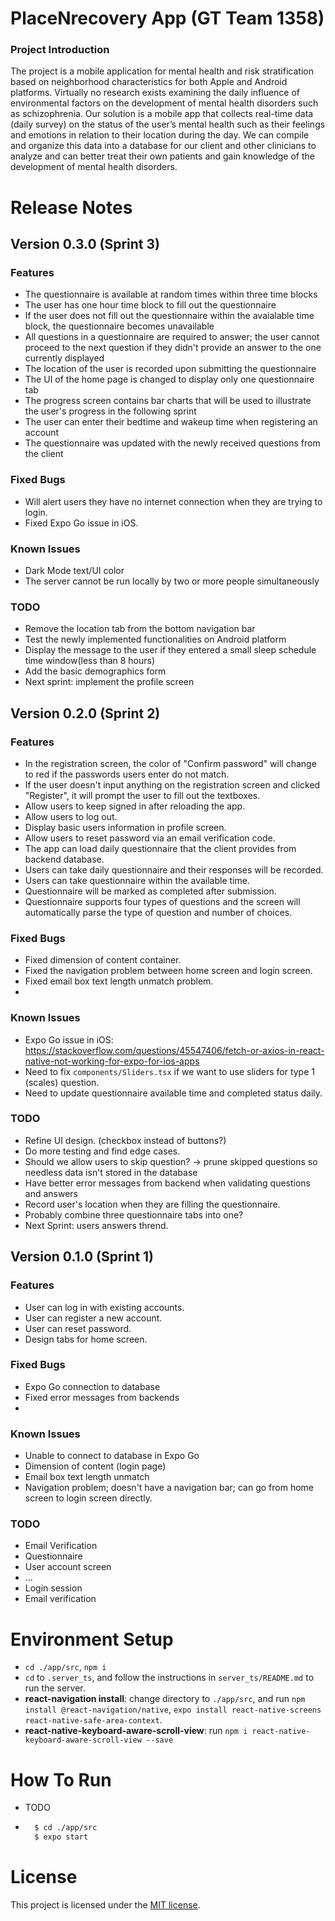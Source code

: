 # PlaceNrecovery App (GT Team 1358)
<!-- [![license](https://img.shields.io/github/license/dec0dOS/amazing-github-template.svg?style=flat-square)](LICENSE) -->

### Project Introduction
The project is a mobile application for mental health and risk stratification based on neighborhood characteristics for both Apple and Android platforms. Virtually no research exists examining the daily influence of environmental factors on the development of mental health disorders such as schizophrenia. Our solution is a mobile app that collects real-time data (daily survey) on the status of the user’s mental health such as their feelings and emotions in relation to their location during the day. We can compile and organize this data into a database for our client and other clinicians to analyze and can better treat their own patients and gain knowledge of the development of mental health disorders.

  
# Release Notes


## Version 0.3.0 (Sprint 3)
### Features

- The questionnaire is available at random times within three time blocks
- The user has one hour time block to fill out the questionnaire
- If the user does not fill out the questionnaire within the avaialable time block, the questionnaire becomes unavailable
- All questions in a questionnaire are required to answer; the user cannot proceed to the next question if they didn't provide an answer to the one currently displayed
- The location of the user is recorded upon submitting the questionnaire  
- The UI of the home page is changed to display only one questionnaire tab
- The progress screen contains bar charts that will be used to illustrate the user's progress in the following sprint
- The user can enter their bedtime and wakeup time when registering an account
- The questionnaire was updated with the newly received questions from the client

### Fixed Bugs
- Will alert users they have no internet connection when they are trying to login.
- Fixed Expo Go issue in iOS.

### Known Issues
- Dark Mode text/UI color
- The server cannot be run locally by two or more people simultaneously 


### TODO
- Remove the location tab from the bottom navigation bar
- Test the newly implemented functionalities on Android platform
- Display the message to the user if they entered a small sleep schedule time window(less than 8 hours)
- Add the basic demographics form
- Next sprint: implement the profile screen 

## Version 0.2.0 (Sprint 2)
### Features
- In the registration screen, the color of "Confirm password" will change to red if the passwords users enter do not match.
- If the user doesn't input anything on the registration screen and clicked "Register", it will prompt the user to fill out the textboxes.
- Allow users to keep signed in after reloading the app.
- Allow users to log out.
- Display basic users information in profile screen.
- Allow users to reset password via an email verification code.
- The app can load daily questionnaire that the client provides from backend database.
- Users can take daily questionnaire and their responses will be recorded.
- Users can take questionnaire within the available time.
- Questionnaire will be marked as completed after submission.
- Questionnaire supports four types of questions and the screen will automatically parse the type of question and number of choices.

### Fixed Bugs
- Fixed dimension of content container.
- Fixed the navigation problem between home screen and login screen.
- Fixed email box text length unmatch problem.
- 


### Known Issues
- Expo Go issue in iOS: https://stackoverflow.com/questions/45547406/fetch-or-axios-in-react-native-not-working-for-expo-for-ios-apps
- Need to fix `components/Sliders.tsx` if we want to use sliders for type 1 (scales) question.
- Need to update questionnaire available time and completed status daily.

### TODO
- Refine UI design. (checkbox instead of buttons?)
- Do more testing and find edge cases. 
- Should we allow users to skip question? -> prune skipped questions so needless data isn't stored in the database
- Have better error messages from backend when validating questions and answers
- Record user's location when they are filling the questionnaire.
- Probably combine three questionnaire tabs into one?
- Next Sprint: users answers thrend.


## Version 0.1.0 (Sprint 1)
### Features
- User can log in with existing accounts.
- User can register a new account.
- User can reset password.
- Design tabs for home screen.


### Fixed Bugs
- Expo Go connection to database
- Fixed error messages from backends
- 

### Known Issues
- Unable to connect to database in Expo Go
- Dimension of content (login page)
- Email box text length unmatch
- Navigation problem; doesn't have a navigation bar; can go from home screen to login screen directly.
### TODO
- Email Verification
- Questionnaire 
- User account screen
- ...
- Login session
- Email verification


# Environment Setup
- `cd ./app/src`, `npm i`
- `cd` to `.server_ts`, and follow the instructions in `server_ts/README.md` to run the server.
- **react-navigation install**: change directory to ```./app/src```, and run ```npm install @react-navigation/native```, ```expo install react-native-screens react-native-safe-area-context```.
- **react-native-keyboard-aware-scroll-view**: run ```npm i react-native-keyboard-aware-scroll-view --save```

# How To Run
- TODO
- ```sh
    $ cd ./app/src
    $ expo start
    ```

# License
This project is licensed under the [MIT license](LICENSE).
